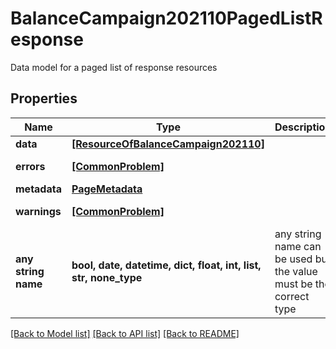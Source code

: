 # BalanceCampaign202110PagedListResponse

Data model for a paged list of response resources

## Properties
Name | Type | Description | Notes
------------ | ------------- | ------------- | -------------
**data** | [**[ResourceOfBalanceCampaign202110]**](ResourceOfBalanceCampaign202110.md) |  | [optional] 
**errors** | [**[CommonProblem]**](CommonProblem.md) |  | [optional] [readonly] 
**metadata** | [**PageMetadata**](PageMetadata.md) |  | [optional] 
**warnings** | [**[CommonProblem]**](CommonProblem.md) |  | [optional] [readonly] 
**any string name** | **bool, date, datetime, dict, float, int, list, str, none_type** | any string name can be used but the value must be the correct type | [optional]

[[Back to Model list]](../README.md#documentation-for-models) [[Back to API list]](../README.md#documentation-for-api-endpoints) [[Back to README]](../README.md)


